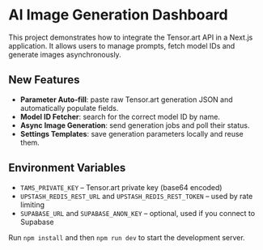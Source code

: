 # AI Image Generation Dashboard

This project demonstrates how to integrate the Tensor.art API in a Next.js application. It allows users to manage prompts, fetch model IDs and generate images asynchronously.

## New Features

- **Parameter Auto‑fill**: paste raw Tensor.art generation JSON and automatically populate fields.
- **Model ID Fetcher**: search for the correct model ID by name.
- **Async Image Generation**: send generation jobs and poll their status.
- **Settings Templates**: save generation parameters locally and reuse them.

## Environment Variables

- `TAMS_PRIVATE_KEY` – Tensor.art private key (base64 encoded)
- `UPSTASH_REDIS_REST_URL` and `UPSTASH_REDIS_REST_TOKEN` – used by rate limiting
- `SUPABASE_URL` and `SUPABASE_ANON_KEY` – optional, used if you connect to Supabase

Run `npm install` and then `npm run dev` to start the development server.
